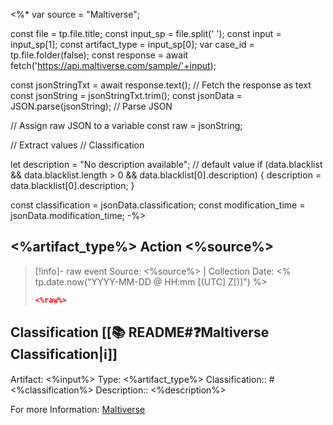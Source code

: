 <%*
var source = "Maltiverse";

const file = tp.file.title;
const input_sp = file.split(' '); 
const input = input_sp[1];
const artifact_type = input_sp[0];
var case_id = tp.file.folder(false);
const response = await fetch('https://api.maltiverse.com/sample/'+input);

const jsonStringTxt = await response.text(); // Fetch the response as text
const jsonString = jsonStringTxt.trim();
const jsonData = JSON.parse(jsonString); // Parse JSON

// Assign raw JSON to a variable
const raw = jsonString;

// Extract values
// Classification

let description = "No description available"; // default value 
if (data.blacklist && data.blacklist.length > 0 && data.blacklist[0].description) {
    description = data.blacklist[0].description;
}

const classification = jsonData.classification;
const modification_time = jsonData.modification_time;
-%>
## <%artifact_type%> Action <%source%>

>[!info]- raw event
>Source: <%source%> | Collection Date: <% tp.date.now("YYYY-MM-DD @ HH:mm [(UTC] Z[)]") %>
> 
> ```json
> <%raw%> 
> ```

## Classification [[📚 README#❓Maltiverse Classification|ℹ️]]

Artifact: <%input%>
Type: <%artifact_type%>
Classification:: #<%classification%>
Description:: <%description%> 

For more Information: [Maltiverse](https://maltiverse.com/sample/<%input%>)
